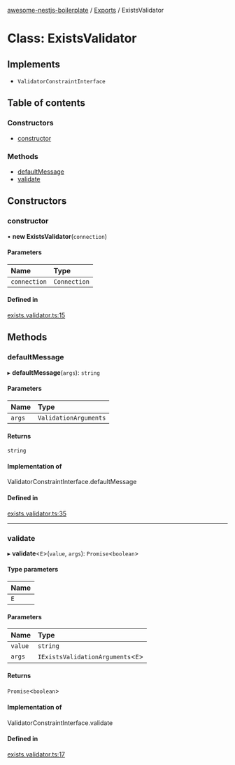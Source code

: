 [awesome-nestjs-boilerplate](../README.md) / [Exports](../modules.md) / ExistsValidator

# Class: ExistsValidator

## Implements

- `ValidatorConstraintInterface`

## Table of contents

### Constructors

- [constructor](ExistsValidator.md#constructor)

### Methods

- [defaultMessage](ExistsValidator.md#defaultmessage)
- [validate](ExistsValidator.md#validate)

## Constructors

### constructor

• **new ExistsValidator**(`connection`)

#### Parameters

| Name | Type |
| :------ | :------ |
| `connection` | `Connection` |

#### Defined in

[exists.validator.ts:15](https://github.com/klub-deepak/poc_doc_generation_3/blob/a592bb2/src/validators/exists.validator.ts#L15)

## Methods

### defaultMessage

▸ **defaultMessage**(`args`): `string`

#### Parameters

| Name | Type |
| :------ | :------ |
| `args` | `ValidationArguments` |

#### Returns

`string`

#### Implementation of

ValidatorConstraintInterface.defaultMessage

#### Defined in

[exists.validator.ts:35](https://github.com/klub-deepak/poc_doc_generation_3/blob/a592bb2/src/validators/exists.validator.ts#L35)

___

### validate

▸ **validate**<`E`\>(`value`, `args`): `Promise`<`boolean`\>

#### Type parameters

| Name |
| :------ |
| `E` |

#### Parameters

| Name | Type |
| :------ | :------ |
| `value` | `string` |
| `args` | `IExistsValidationArguments`<`E`\> |

#### Returns

`Promise`<`boolean`\>

#### Implementation of

ValidatorConstraintInterface.validate

#### Defined in

[exists.validator.ts:17](https://github.com/klub-deepak/poc_doc_generation_3/blob/a592bb2/src/validators/exists.validator.ts#L17)
